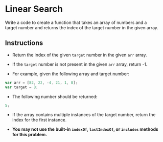 # Linear Search

Write a code to create a function that takes an array of numbers and a target number and returns the index of the target number in the given array.

## Instructions

- Return the index of the given `target` number in the given `arr` array.

- If the `target` number is not present in the given `arr` array, return -1.

- For example, given the following array and target number:

```js
var arr = [82, 22, -4, 21, 1, 8];
var target = 8;
```

- The following number should be returned:

```js
5;
```

- If the array contains multiple instances of the target number, return the index for the first instance.

- **You may not use the built-in `indexOf`, `lastIndexOf`, or `includes` methods for this problem.**
